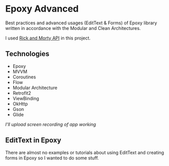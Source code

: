 # Epoxy Advanced
Best practices and advanced usages (EditText & Forms) of Epoxy library written in accordance with the Modular and Clean Architectures.

I used [Rick and Morty API](https://rickandmortyapi.com) in this project.

## Technologies
- Epoxy
- MVVM
- Coroutines
- Flow
- Modular Architecture
- Retrofit2
- ViewBinding
- OkHttp
- Gson
- Glide

*I'll upload screen recording of app working*

## EditText in Epoxy
There are almost no examples or tutorials about using EditText and creating forms in Epoxy so I wanted to do some stuff.